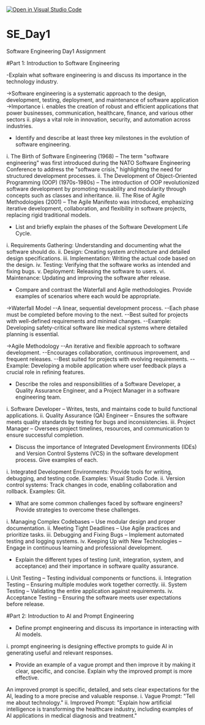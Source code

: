 [![Open in Visual Studio Code](https://classroom.github.com/assets/open-in-vscode-2e0aaae1b6195c2367325f4f02e2d04e9abb55f0b24a779b69b11b9e10269abc.svg)](https://classroom.github.com/online_ide?assignment_repo_id=18393244&assignment_repo_type=AssignmentRepo)
# SE_Day1
Software Engineering Day1 Assignment

#Part 1: Introduction to Software Engineering

-Explain what software engineering is and discuss its importance in the technology industry.


->Software engineering is a systematic approach to the design, development, testing, deployment, and maintenance of software application
->Importance
i. enables the creation of robust and efficient applications that power businesses, communication, healthcare, finance, and various other sectors
ii. plays a vital role in innovation, security, and automation across industries.



- Identify and describe at least three key milestones in the evolution of software engineering.

i. The Birth of Software Engineering (1968) – The term "software engineering" was first introduced during the NATO Software Engineering Conference to address the "software crisis," highlighting the need for structured development processes.
ii. The Development of Object-Oriented Programming (OOP) (1970s-1980s) – The introduction of OOP revolutionized software development by promoting reusability and modularity through concepts such as classes and inheritance.
iii. The Rise of Agile Methodologies (2001) – The Agile Manifesto was introduced, emphasizing iterative development, collaboration, and flexibility in software projects, replacing rigid traditional models.

- List and briefly explain the phases of the Software Development Life Cycle.

i. Requirements Gathering: Understanding and documenting what the software should do.
ii. Design: Creating system architecture and detailed design specifications.
iii. Implementation: Writing the actual code based on the design.
iv. Testing: Verifying that the software works as intended and fixing bugs.
v. Deployment: Releasing the software to users.
vi. Maintenance: Updating and improving the software after release.


- Compare and contrast the Waterfall and Agile methodologies. Provide examples of scenarios where each would be appropriate.

->Waterfall Model
--A linear, sequential development process.
--Each phase must be completed before moving to the next.
--Best suited for projects with well-defined requirements and minimal changes.
--Example: Developing safety-critical software like medical systems where detailed planning is essential.

->Agile Methodology
--An iterative and flexible approach to software development.
--Encourages collaboration, continuous improvement, and frequent releases.
--Best suited for projects with evolving requirements.
--Example: Developing a mobile application where user feedback plays a crucial role in refining features.


- Describe the roles and responsibilities of a Software Developer, a Quality Assurance Engineer, and a Project Manager in a software engineering team.

i. Software Developer – Writes, tests, and maintains code to build functional applications.
ii. Quality Assurance (QA) Engineer – Ensures the software meets quality standards by testing for bugs and inconsistencies.
iii. Project Manager – Oversees project timelines, resources, and communication to ensure successful completion.



- Discuss the importance of Integrated Development Environments (IDEs) and Version Control Systems (VCS) in the software development process. Give examples of each.

i.  Integrated Development Environments: Provide tools for writing, debugging, and testing code. Examples: Visual Studio Code.
ii. Version control systems: Track changes in code, enabling collaboration and rollback. Examples: Git.


- What are some common challenges faced by software engineers? Provide strategies to overcome these challenges.


i. Managing Complex Codebases – Use modular design and proper documentation.
ii. Meeting Tight Deadlines – Use Agile practices and prioritize tasks.
iii. Debugging and Fixing Bugs – Implement automated testing and logging systems.
iv. Keeping Up with New Technologies – Engage in continuous learning and professional development.


- Explain the different types of testing (unit, integration, system, and acceptance) and their importance in software quality assurance.

i. Unit Testing – Testing individual components or functions.
ii. Integration Testing – Ensuring multiple modules work together correctly.
iii. System Testing – Validating the entire application against requirements.
iv. Acceptance Testing – Ensuring the software meets user expectations before release.


#Part 2: Introduction to AI and Prompt Engineering


- Define prompt engineering and discuss its importance in interacting with AI models.


i. prompt engineering is designing effective prompts to guide AI in generating useful and relevant responses.


- Provide an example of a vague prompt and then improve it by making it clear, specific, and concise. Explain why the improved prompt is more effective.

An improved prompt  is specific, detailed, and sets clear expectations for the AI, leading to a more precise and valuable response.
i. Vague Prompt: "Tell me about technology."
ii. Improved Prompt: "Explain how artificial intelligence is transforming the healthcare industry, including examples of AI applications in medical diagnosis and treatment."




